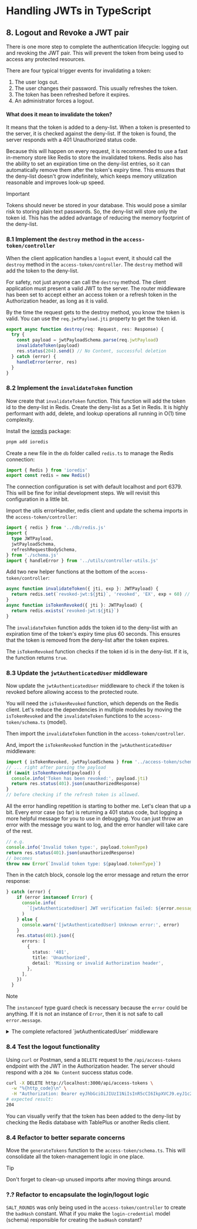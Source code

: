 # Handling JWTs in TypeScript

## 8. Logout and Revoke a JWT pair

There is one more step to complete the authentication lifecycle: logging out and revoking the JWT pair. This will prevent the token from being used to access any protected resources.

There are four typical trigger events for invalidating a token:

1. The user logs out.
2. The user changes their password. This usually refreshes the token.
3. The token has been refreshed before it expires.
4. An administrator forces a logout.

#### What does it mean to invalidate the token?

It means that the token is added to a deny-list. When a token is presented to the server, it is checked against the deny-list. If the token is found, the server responds with a 401 Unauthorized status code.

Because this will happen on every request, it is recommended to use a fast in-memory store like Redis to store the invalidated tokens. Redis also has the ability to set an expiration time on the deny-list entries, so it can automatically remove them after the token's expiry time. This ensures that the deny-list doesn't grow indefinitely, which keeps memory utilization reasonable and improves look-up speed.

> [!IMPORTANT]
> Tokens should never be stored in your database. This would pose a similar risk to storing plain text passwords. So, the deny-list will store only the token id. This has the added advantage of reducing the memory footprint of the deny-list.

### 8.1 Implement the `destroy` method in the `access-token/controller`

When the client application handles a `logout` event, it should call the `destroy` method in the `access-token/controller`. The `destroy` method will add the token to the deny-list.

For safety, not just anyone can call the `destroy` method. The client application must present a valid JWT to the server. The router middleware has been set to accept either an access token or a refresh token in the Authorization header, as long as it is valid.

By the time the request gets to the destroy method, you know the token is valid. You can use the `req.jwtPayload.jti` property to get the token id.

```typescript
export async function destroy(req: Request, res: Response) {
  try {
    const payload = jwtPayloadSchema.parse(req.jwtPayload)
    invalidateToken(payload)
    res.status(204).send() // No Content, successful deletion
  } catch (error) {
    handleError(error, res)
  }
}
```

### 8.2 Implement the `invalidateToken` function

Now create that `invalidateToken` function. This function will add the token id to the deny-list in Redis. Create the deny-list as a Set in Redis. It is highly performant with add, delete, and lookup operations all running in O(1) time complexity.

Install the [ioredis](https://www.npmjs.com/package/ioredis) package:

```bash
pnpm add ioredis
```

Create a new file in the `db` folder called `redis.ts` to manage the Redis connection:

```typescript
import { Redis } from 'ioredis'
export const redis = new Redis()
```

The connection configuration is set with default localhost and port 6379. This will be fine for initial development steps. We will revisit this configuration in a little bit.

Import the utils errorHandler, redis client and update the schema imports in the `access-token/controller`:

```typescript
import { redis } from '../db/redis.js'
import {
  type JWTPayload,
  jwtPayloadSchema,
  refreshRequestBodySchema,
} from './schema.js'
import { handleError } from '../utils/controller-utils.js'
```

Add two new helper functions at the bottom of the `access-token/controller`:

```typescript
async function invalidateToken({ jti, exp }: JWTPayload) {
  return redis.set(`revoked-jwt:${jti}`, 'revoked', 'EX', exp + 60) // add 60 seconds
}
async function isTokenRevoked({ jti }: JWTPayload) {
  return redis.exists(`revoked-jwt:${jti}`)
}
```

The `invalidateToken` function adds the token id to the deny-list with an expiration time of the token's expiry time plus 60 seconds. This ensures that the token is removed from the deny-list after the token expires.

The `isTokenRevoked` function checks if the token id is in the deny-list. If it is, the function returns `true`.

### 8.3 Update the `jwtAuthenticatedUser` middleware

Now update the `jwtAuthenticatedUser` middleware to check if the token is revoked before allowing access to the protected route.

You will need the `isTokenRevoked` function, which depends on the Redis client. Let's reduce the dependencies in multiple modules by moving the `isTokenRevoked` and the `invalidateToken` functions to the `access-token/schema.ts` (model).

Then import the `invalidateToken` function in the `access-token/controller`.

And, import the `isTokenRevoked` function in the `jwtAuthenticatedUser` middleware:

```typescript
import { isTokenRevoked, jwtPayloadSchema } from '../access-token/schema.js'
// ... right after parsing the payload
if (await isTokenRevoked(payload)) {
  console.info('Token has been revoked:', payload.jti)
  return res.status(401).json(unauthorizedResponse)
}
// before checking if the refresh token is allowed.
```

All the error handling repetition is starting to bother me. Let's clean that up a bit.
Every error case (so far) is returning a 401 status code, but logging a more helpful message for you to use in debugging. You can just throw an error with the message you want to log, and the error handler will take care of the rest.

```typescript
// e.g.
console.info('Invalid token type:', payload.tokenType)
return res.status(401).json(unauthorizedResponse)
// becomes
throw new Error(`Invalid token type: ${payload.tokenType}`)
```

Then in the catch block, console log the error message and return the error response:

```typescript
} catch (error) {
    if (error instanceof Error) {
      console.info(
        `[jwtAuthenticatedUser] JWT verification failed: ${error.message}`,
      )
    } else {
      console.warn('[jwtAuthenticatedUser] Unknown error:', error)
    }
    res.status(401).json({
      errors: [
        {
          status: '401',
          title: 'Unauthorized',
          detail: 'Missing or invalid Authorization header',
        },
      ],
    })
  }
```

> [!NOTE]
> The `instanceof` type guard check is necessary because the `error` could be anything. If it is not an instance of `Error`, then it is not safe to call `error.message`.

<details>
<summary>The complete refactored `jwtAuthenticatedUser` middleware</summary>

```typescript
import { eq } from 'drizzle-orm'
import { Request, Response, NextFunction } from 'express'
import jwt from 'jsonwebtoken'

import { isTokenRevoked, jwtPayloadSchema } from '../access-token/schema.js'
import { JWT } from '../config.js'
import { db } from '../db/index.js'
import { users } from '../user/schema.js'

export async function jwtAuthenticatedUser(
  req: Request,
  res: Response,
  next: NextFunction,
) {
  try {
    // Extract the token from the Authorization header
    const [authorizationType, token] =
      req.headers.authorization?.split(' ') ?? []
    if (authorizationType !== 'Bearer' || !token) {
      throw new Error('Missing or invalid Authorization header')
    }
    // Verify the token and extract the payload
    const rawPayload = jwt.verify(token, JWT.secret)
    const payload = jwtPayloadSchema.parse(rawPayload)
    // Check if the token has been revoked
    if (await isTokenRevoked(payload)) {
      throw new Error(`Token has been revoked: ${payload.jti}`)
    }
    // Check if the token type is allowed
    if (payload.tokenType === 'refresh' && !req.refreshTokenIsAllowed) {
      throw new Error(`Invalid token type: ${payload.tokenType}`)
    }
    // Load the user from the database
    const currentUser = await db.query.users.findFirst({
      where: eq(users.id, payload.userId),
    })
    if (!currentUser) {
      throw new Error(
        `Unable to get User from the database with the userId: ${payload.userId}`,
      )
    }
    // Attach the authenticated user to the request object
    req.currentUser = currentUser
    req.jwtPayload = payload
    next()
  } catch (error) {
    if (error instanceof Error) {
      console.info(
        `[jwtAuthenticatedUser] JWT verification failed: ${error.message}`,
      )
    } else {
      console.warn('[jwtAuthenticatedUser] Unknown error:', error)
    }
    res.status(401).json({
      errors: [
        {
          status: '401',
          title: 'Unauthorized',
          detail: 'Missing or invalid Authorization header',
        },
      ],
    })
  }
}
```

</details>

### 8.4 Test the logout functionality

Using `curl` or Postman, send a `DELETE` request to the `/api/access-tokens` endpoint with the JWT in the Authorization header. The server should respond with a `204 No Content` success status code.

```bash
curl -X DELETE http://localhost:3000/api/access-tokens \
  -w "%{http_code}\n" \
  -H "Authorization: Bearer eyJhbGciOiJIUzI1NiIsInR5cCI6IkpXVCJ9.eyJ1c2VySWQiOiIwMTkwZDYzNi1mZWIyLTcyOTMtODEwMC03MjFkZGUyMWRhNTIiLCJ0b2tlblR5cGUiOiJhY2Nlc3MiLCJpYXQiOjE3MjE5Mzc4ODEsImV4cCI6MTcyMTkzODc4MSwianRpIjoiMDE5MGViN2UtZThjYi03YmJmLWIzYzAtNWMwN2ZkNTBkNzUzIn0.AnZokBz-z5iiTAS26Xmud7Ql7hcdpUYyu711GW7oVMw"
# expected result:
204
```

You can visually verify that the token has been added to the deny-list by checking the Redis database with TablePlus or another Redis client.

### 8.4 Refactor to better separate concerns

Move the `generateTokens` function to the `access-token/schema.ts`. This will consolidate all the token-management logic in one place.

> [!TIP]
> Don't forget to clean-up unused imports after moving things around.

### ?.? Refactor to encapsulate the login/logout logic

`SALT_ROUNDS` was only being used in the `access-token/controller` to create the `badHash` constant. What if you make the `login-credential` model (schema) responsible for creating the `badHash` constant?
